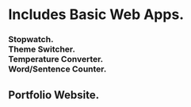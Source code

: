 <h1> Includes Basic Web Apps.</h2>
  <h3> Stopwatch. <br> Theme Switcher. <br> Temperature Converter. <br> Word/Sentence Counter.</h3>
<h2> Portfolio Website. </h2>

